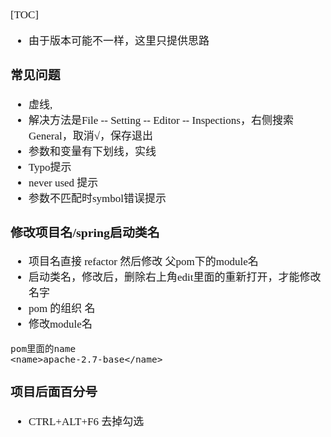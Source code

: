 <span  style="font-family: Simsun,serif; font-size: 17px; ">

[TOC]

- 由于版本可能不一样，这里只提供思路

### 常见问题

- 虚线,
- 解决方法是File -- Setting -- Editor -- Inspections，右侧搜索General，取消√，保存退出
- 参数和变量有下划线，实线
- Typo提示
- never used 提示
- 参数不匹配时symbol错误提示

### 修改项目名/spring启动类名

- 项目名直接 refactor 然后修改 父pom下的module名
- 启动类名，修改后，删除右上角edit里面的重新打开，才能修改名字
- pom 的组织 名
- 修改module名

~~~
pom里面的name
<name>apache-2.7-base</name>
~~~

### 项目后面百分号

- CTRL+ALT+F6 去掉勾选

</span>